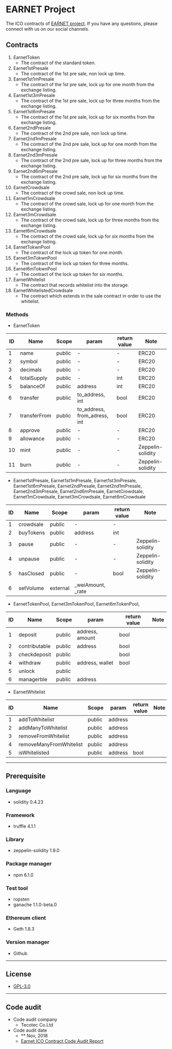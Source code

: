 # EARNET Project
 The ICO contracts of [EARNET project](https://earnet.io/).
 If you have any questions, please connect with us on our social channels.
## Contracts  
1. EarnetToken
    - The contract of the standard token.
1. Earnet1stPresale
    - The contract of the 1st pre sale, non lock up time.
1. Earnet1st1mPresale
    - The contract of the 1st pre sale, lock up for one month from the exchange listing.
1. Earnet1st3mPresale
    - The contract of the 1st pre sale, lock up for three months from the exchange listing.
1. Earnet1st6mPresale
    - The contract of the 1st pre sale, lock up for six months from the exchange listing.
1. Earnet2ndPresale
    - The contract of the 2nd pre sale, non lock up time.
1. Earnet2nd1mPresale
    - The contract of the 2nd pre sale, lock up for one month from the exchange listing.
1. Earnet2nd3mPresale
    - The contract of the 2nd pre sale, lock up for three months from the exchange listing.
1. Earnet2nd6mPresale
    - The contract of the 2nd pre sale, lock up for six months from the exchange listing.
1. EarnetCrowdsale
    - The contract of the crowd sale, non lock up time.
1. Earnet1mCrowdsale
    - The contract of the crowd sale, lock up for one month from the exchange listing.
1. Earnet3mCrowdsale
    - The contract of the crowd sale, lock up for three months from the exchange listing.
1. Earnet6mCrowdsale
    - The contract of the crowd sale, lock up for six months from the exchange listing.
1. EarnetTokwnPool
    - The contract of the lock up token for one month.
1. Earnet3mTokwnPool
    - The contract of the lock up token for three months.
1. Earnet6mTokwnPool
    - The contract of the lock up token for six months.
1. EarnetWhitelist
    - The contract that records whitelist into the storage.
1. EarnetWhitelistedCrowdsale
    - The contract which extends in the sale contract in order to use the whitelist.

### Methods  
- EarnetToken  

| ID | Name | Scope | param | return value | Note |
----|----|----|----|----|----
| 1 | name | public | - | - | ERC20 |
| 2 | symbol | public | - | - | ERC20 |
| 3 | decimals | public | - | - | ERC20 |
| 4 | totalSupply | public |- | int | ERC20 |
| 5 | balanceOf | public | address | int | ERC20 |
| 6 | transfer | public | to_address, int | bool | ERC20 |
| 7 | transferFrom | public | to_address, from_adress, int | bool | ERC20 |
| 8 | approve | public | - | - | ERC20 |
| 9 | allowance | public | - | - | ERC20 |
| 10 | mint | public | - | - | Zeppelin-solidity |
| 11 | burn | public | - | - | Zeppelin-solidity |

- Earnet1stPresale, Earnet1st1mPresale, Earnet1st3mPresale, Earnet1st6mPresale, Earnet2ndPresale, Earnet2nd1mPresale, Earnet2nd3mPresale, Earnet2nd6mPresale, EarnetCrowdsale, Earnet1mCrowdsale, Earnet3mCrowdsale, Earnet6mCrowdsale

| ID | Name | Scope | param | return value | Note |
----|----|----|----|----|----
| 1 | crowdsale | public | - | - |  |
| 2 | buyTokens | public | address | int |  |
| 3 | pause | public | - | - | Zeppelin-solidity |
| 4 | unpause | public | - | - | Zeppelin-solidity |
| 5 | hasClosed | public | - | bool | Zeppelin-solidity |
| 6 | setVolume | external | _weiAmount, _rate |  |  |

- EarnetTokenPool, Earnet3mTokenPool, Earnet6mTokenPool,

| ID | Name | Scope | param | return value | Note |
----|----|----|----|----|----
| 1 | deposit | public | address, amount | bool |  |
| 2 | contributable | public | address | bool |  |
| 3 | checkdeposit | public |  | bool |  |
| 4 | withdraw | public | address, wallet | bool |  |
| 5 | unlock | public |  |  |  |
| 6 | managerble | public | address |  |  |

- EarnetWhitelist

| ID | Name | Scope | param | return value | Note |
----|----|----|----|----|----
| 1 | addToWhitelist | public | address |  |  |
| 2 | addManyToWhitelist | public | address |  |  |
| 3 | removeFromWhitelist | public | address |  |  |
| 4 | removeManyFromWhitelist | public | address |  |  |
| 5 | isWhitelisted | public | address | bool |  |

---
## Prerequisite

### Language  
- solidity 0.4.23    
### Framework  
- truffle 4.1.1  
### Library  
- zeppelin-solidity 1.9.0  
### Package manager  
- npm 6.1.0  
### Test tool  
- ropsten  
- ganache 1.1.0-beta.0  
### Ethereum client  
- Geth 1.8.3  
### Version manager  
- Github  
---
## License
- [GPL-3.0](https://www.gnu.org/licenses/gpl-3.0.txt)
---
## Code audit
- Code audit company
    - Tecotec Co.Ltd
- Code audit date
    - ** Nov, 2018
    - [Earnet ICO Contract Code Audit Report](https://earnet.io/)
